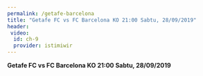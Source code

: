 ```yaml
---
permalink: /getafe-barcelona
title: "Getafe FC vs FC Barcelona KO 21:00 Sabtu, 28/09/2019"
header:
 video:
  id: ch-9
  provider: istimiwir
---
```

**Getafe FC vs FC Barcelona KO 21:00 Sabtu, 28/09/2019**
